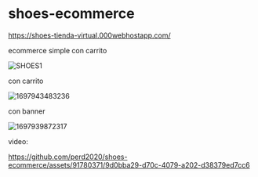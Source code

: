 # shoes-ecommerce

https://shoes-tienda-virtual.000webhostapp.com/

ecommerce simple con carrito

![SHOES1](https://github.com/perd2020/shoes-ecommerce/assets/91780371/fd889ca0-75e5-4236-ade1-e1a73e940fff)

 con carrito
 
 ![1697943483236](https://github.com/perd2020/shoes-ecommerce/assets/91780371/65c6fadc-8fad-4c2b-94a7-e61dde622609)
 
con banner

![1697939872317](https://github.com/perd2020/shoes-ecommerce/assets/91780371/ad9bfbab-4a7d-4a3b-8d24-32ce90685ca4)

video:

https://github.com/perd2020/shoes-ecommerce/assets/91780371/9d0bba29-d70c-4079-a202-d38379ed7cc6

